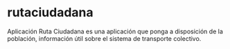 rutaciudadana
=============

Aplicación Ruta Ciudadana es una aplicación que ponga a disposición de la población, 
información útil sobre el sistema de transporte colectivo.
